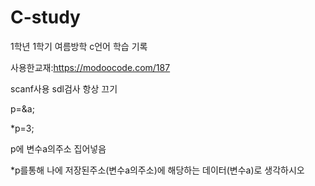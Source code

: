 # C-study
1학년 1학기 여름방학 c언어 학습 기록

사용한교재:https://modoocode.com/187

scanf사용 sdl검사 항상 끄기

p=&a;

*p=3;

p에 변수a의주소 집어넣음

*p를통해 나에 저장된주소(변수a의주소)에 해당하는 데이터(변수a)로 생각하시오

